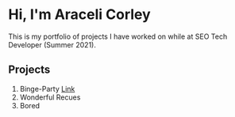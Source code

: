 # Hi, I'm Araceli Corley
This is my portfolio of projects I have worked on while at SEO Tech Developer (Summer 2021).

## Projects

1. Binge-Party
[Link](https://github.com/cjwinston/binge-party)
2. Wonderful Recues
3. Bored

